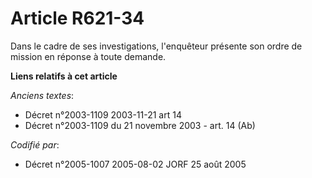 # Article R621-34

Dans le cadre de ses investigations, l'enquêteur présente son ordre de mission en réponse à toute demande.

**Liens relatifs à cet article**

_Anciens textes_:

  - Décret n°2003-1109 2003-11-21 art 14
  - Décret n°2003-1109 du 21 novembre 2003 - art. 14 (Ab)

_Codifié par_:

  - Décret n°2005-1007 2005-08-02 JORF 25 août 2005
